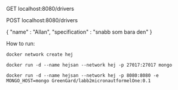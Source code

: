 GET localhost:8080/drivers

POST localhost:8080/drivers 

{
  "name" : "Allan",
  "specification" : "snabb som bara den"
}





How to run:

```
docker network create hej
```

```
docker run -d --name hejsan --network hej -p 27017:27017 mongo
```
```
docker run -d --name hejsan --network hej -p 8080:8080 -e MONGO_HOST=mongo GreenGard/labb2micronautformelOne:0.1
```
